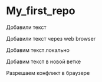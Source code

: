 ﻿# My_first_repo

Добавили текст

Добавили текст через web browser


Добавим текст локально

Добавим текст в новой ветке

Разрешаем конфликт в браузере
